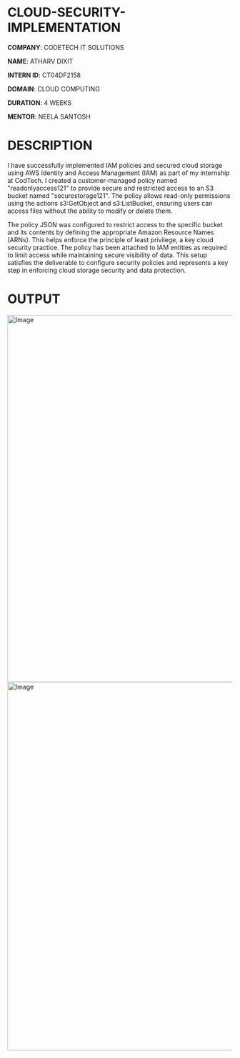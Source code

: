 # CLOUD-SECURITY-IMPLEMENTATION

**COMPANY**: CODETECH IT SOLUTIONS

**NAME**: ATHARV DIXIT

**INTERN ID**: CT04DF2158

**DOMAIN**: CLOUD COMPUTING

**DURATION**: 4 WEEKS

**MENTOR**: NEELA SANTOSH

# DESCRIPTION 
I have successfully implemented IAM policies and secured cloud storage using AWS Identity and Access Management (IAM) as part of my internship at CodTech. I created a customer-managed policy named "readonlyaccess121" to provide secure and restricted access to an S3 bucket named "securestorage121". The policy allows read-only permissions using the actions s3:GetObject and s3:ListBucket, ensuring users can access files without the ability to modify or delete them.

The policy JSON was configured to restrict access to the specific bucket and its contents by defining the appropriate Amazon Resource Names (ARNs). This helps enforce the principle of least privilege, a key cloud security practice. The policy has been attached to IAM entities as required to limit access while maintaining secure visibility of data. This setup satisfies the deliverable to configure security policies and represents a key step in enforcing cloud storage security and data protection.

# OUTPUT

<img width="1916" height="822" alt="Image" src="https://github.com/user-attachments/assets/89490980-4cd9-4e2d-bfa8-660f1ee98115" />
<img width="1918" height="825" alt="Image" src="https://github.com/user-attachments/assets/a11bd66d-dab7-4225-a3b6-1d46ce24604d" />
